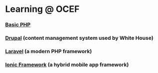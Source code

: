 # Learning @ OCEF

### [Basic PHP](basic-php/php.md)

### [Drupal](drupal/drupal.md) (content management system used by White House)

### [Laravel](laravel/laravel.md) (a modern PHP framework)

### [Ionic Framework](ionic-framework/ionic.md) (a hybrid mobile app framework)


